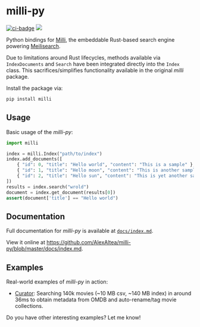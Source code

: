 # milli-py

[![ci-badge](https://github.com/AlexAltea/milli-py/actions/workflows/ci.yml/badge.svg)](https://github.com/AlexAltea/milli-py/actions/workflows/ci.yml)
[![](https://img.shields.io/pypi/v/milli.svg)](https://pypi.python.org/pypi/milli)

Python bindings for [Milli](https://github.com/meilisearch/meilisearch/tree/main/milli), the embeddable Rust-based search engine powering [Meilisearch](https://www.meilisearch.com/).

Due to limitations around Rust lifecycles, methods available via `IndexDocuments` and `Search` have been integrated directly into the `Index` class. This sacrifices/simplifies functionality available in the original *milli* package.

Install the package via:

```sh
pip install milli
```

## Usage

Basic usage of the *milli-py*:

```py
import milli

index = milli.Index("path/to/index")
index.add_documents([   
    { "id": 0, "title": "Hello world", "content": "This is a sample" },
    { "id": 1, "title": "Hello moon", "content": "This is another sample" },
    { "id": 2, "title": "Hello sun", "content": "This is yet another sample" },
])
results = index.search("wrold")
document = index.get_document(results[0])
assert(document['title'] == "Hello world")
```

## Documentation

Full documentation for *milli-py* is available at [`docs/index.md`](./docs/index.md).

View it online at https://github.com/AlexAltea/milli-py/blob/master/docs/index.md.

## Examples

Real-world examples of *milli-py* in action:

- [Curator](https://github.com/AlexAltea/curator/blob/master/curator/databases/omdb.py#L9): Searching 140k movies (~10 MB csv, ~140 MB index) in around 36ms to obtain metadata from OMDB and auto-rename/tag movie collections.

Do you have other interesting examples? Let me know!
